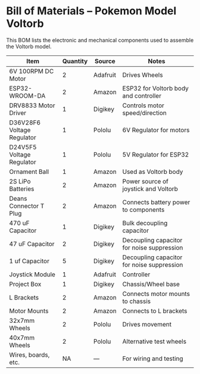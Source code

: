 # Bill of Materials – Pokemon Model Voltorb

This BOM lists the electronic and mechanical components used to assemble the Voltorb model.  

| Item                  | Quantity | Source              | Notes                          |
|-----------------------|----------|---------------------|--------------------------------|
| 6V 100RPM DC Motor    | 2        | Adafruit            | Drives Wheels                  |
| ESP32-WROOM-DA        | 2        | Amazon              | ESP32 for Voltorb body and controller |
| DRV8833 Motor Driver  | 1        | Digikey             | Controls motor speed/direction |
| D36V28F6 Voltage Regulator | 1   | Pololu              | 6V Regulator for motors        |
| D24V5F5 Voltage Regulator | 1    | Pololu              | 5V Regulator for ESP32         |
| Ornament Ball         | 1        | Amazon              | Used as Voltorb body           |
| 2S LiPo Batteries     | 2        | Amazon              | Power source of joystick and Voltorb |
| Deans Connector T Plug  | 2      | Amazon              | Connects battery power to components |
| 470 uF Capacitor      | 1        | Digikey             | Bulk decoupling capacitor      |
| 47 uF Capacitor       | 2        | Digikey             | Decoupling capacitor for noise suppression      |
| 1 uf Capacitor        | 5        | Digikey             | Decoupling capacitor for noise suppression |
| Joystick Module       | 1        | Adafruit            | Controller                     |
| Project Box           | 1        | Digikey             | Chassis/Wheel base             |
| L Brackets            | 2        | Amazon              | Connects motor mounts to chassis |
| Motor Mounts          | 2        | Amazon              | Connects to L brackets         |
| 32x7mm Wheels         | 2        | Pololu              | Drives movement                |
| 40x7mm Wheels         | 2        | Pololu              | Alternative test wheels        |
| Wires, boards, etc.   | NA       | —                   | For wiring and testing         |
